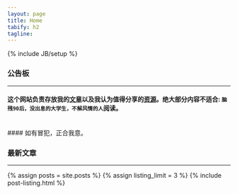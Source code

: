 ```yaml
---
layout: page
title: Home
tabify: h2
tagline: 
---
```

{% include JB/setup %}


### 公告板
---
#### 这个网站负责存放我的[文章](pages/wiki.html)以及我认为值得分享的[资源](archive.html)。绝大部分内容不适合: `脑残90后，没出息的大学生，不解风情的人`阅读。

<br />
#### 如有冒犯，正合我意。



<br />

### 最新文章
---
<!--- ALTERNATIVE TO SHOW POSTS
{% for post in site.posts %}
    <li><span>{{ post.date | date_to_string }}</span>  : <a href="{{ BASE_PATH }}{{ post.url }}">{{ post.title }}</a></li>
  {% endfor %}
-->

{% assign posts = site.posts %}
{% assign listing_limit = 3 %}
{% include post-listing.html %}


